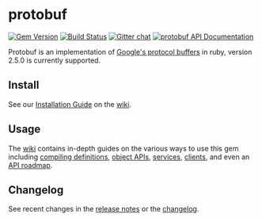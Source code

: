 # protobuf

[![Gem Version](https://badge.fury.io/rb/protobuf.svg)](http://badge.fury.io/rb/protobuf)
[![Build Status](https://secure.travis-ci.org/localshred/protobuf.svg?branch=master)](https://travis-ci.org/localshred/protobuf)
[![Gitter chat](https://badges.gitter.im/localshred/protobuf.svg)](https://gitter.im/localshred/protobuf)
[![protobuf API Documentation](https://www.omniref.com/ruby/gems/protobuf.png)](https://www.omniref.com/ruby/gems/protobuf)

Protobuf is an implementation of [Google's protocol buffers][google-pb] in ruby, version 2.5.0 is currently supported.

## Install

See our [Installation Guide][] on the [wiki][].

## Usage

The [wiki][] contains in-depth guides on the various ways to use this gem
including [compiling definitions][], [object APIs][], [services][], [clients][], and even
an [API roadmap][].

## Changelog

See recent changes in the [release notes][] or the [changelog][].

  [google-pb]:             http://code.google.com/p/protobuf "Google Protocol Buffers"
  [wiki]:                  https://github.com/localshred/protobuf/wiki "Wiki home page"
  [Installation Guide]:    https://github.com/localshred/protobuf/wiki/Installation "Installation guide"
  [compiling definitions]: https://github.com/localshred/protobuf/wiki/Compiling-Definitions "Compiling guide"
  [object APIs]:           https://github.com/localshred/protobuf/wiki/Messages-&-Enums "Message & Enum object APIs guide"
  [services]:              https://github.com/localshred/protobuf/wiki/Services "Services object API guide"
  [clients]:               https://github.com/localshred/protobuf/wiki/Clients "Client object API guide"
  [API roadmap]:           https://github.com/localshred/protobuf/wiki/API-Roadmap "API Roadmap guide"
  [release notes]:         https://github.com/localshred/protobuf/releases "Release notes"
  [changelog]:             https://github.com/localshred/protobuf/blob/master/CHANGES.md "CHANGES.md"
